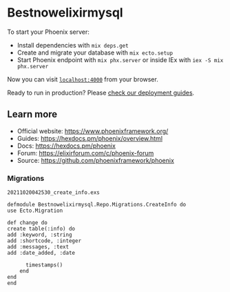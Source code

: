 # Bestnowelixirmysql

To start your Phoenix server:

  * Install dependencies with `mix deps.get`
  * Create and migrate your database with `mix ecto.setup`
  * Start Phoenix endpoint with `mix phx.server` or inside IEx with `iex -S mix phx.server`

Now you can visit [`localhost:4000`](http://localhost:4000) from your browser.

Ready to run in production? Please [check our deployment guides](https://hexdocs.pm/phoenix/deployment.html).

## Learn more

  * Official website: https://www.phoenixframework.org/
  * Guides: https://hexdocs.pm/phoenix/overview.html
  * Docs: https://hexdocs.pm/phoenix
  * Forum: https://elixirforum.com/c/phoenix-forum
  * Source: https://github.com/phoenixframework/phoenix

### Migrations
```
20211020042530_create_info.exs

defmodule Bestnowelixirmysql.Repo.Migrations.CreateInfo do
use Ecto.Migration

def change do
create table(:info) do
add :keyword, :string
add :shortcode, :integer
add :messages, :text
add :date_added, :date

      timestamps()
    end
end
end
